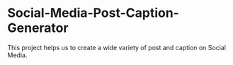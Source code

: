 # Social-Media-Post-Caption-Generator
This project helps us to create a wide variety of post and caption on Social Media.
